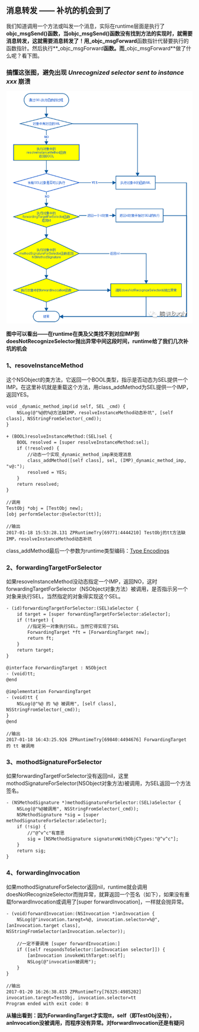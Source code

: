 ## 消息转发 —— 补坑的机会到了

我们知道调用一个方法或叫发一个消息，实际在runtime层面是执行了**objc_msgSend()**函数，当objc_msgSend()函数没有找到方法的实现时，就需要消息转发，这就需要消息转发了！用**_objc_msgForward**函数指针代替要执行的函数指针。然后执行**_objc_msgForward**函数。而**_objc_msgForward**做了什么呢？看下图。

### 搞懂这张图，避免出现 *Unrecognized selector sent to instance xxx* 崩溃

![](https://raw.githubusercontent.com/wenguang/startup/master/imgs/message-forwarding.png)

**图中可以看出——在runtime在类及父类找不到对应IMP到doesNotRecognizeSelector抛出异常中间这段时间，runtime给了我们几次补坑的机会**

### 1、resoveInstanceMethod
这个NSObject的类方法，它返回一个BOOL类型，指示是否动态为SEL提供一个IMP。在这里补坑就是重载这个方法，用class_addMethod为SEL提供一个IMP，返回YES。

	void _dynamic_method_imp(id self, SEL _cmd) {
	    NSLog(@"%@的%@方法缺IMP，resolveInstanceMethod动态补坑", [self class], NSStringFromSelector(_cmd));
	}
	
	+ (BOOL)resolveInstanceMethod:(SEL)sel {
	    BOOL resolved = [super resolveInstanceMethod:sel];
	    if (!resolved) {
	        //动态一个实现_dynamic_method_imp来处理消息
	        class_addMethod([self class], sel, (IMP)_dynamic_method_imp, "v@:");
	        resolved = YES;
	    }
	    return resolved;
	}
	
	//调用
	TestObj *obj = [TestObj new];
	[obj performSelector:@selector(tt)];
	
	//输出
	2017-01-18 15:53:28.131 ZPRuntimeTry[69771:4444210] TestObj的tt方法缺IMP，resolveInstanceMethod动态补坑
	
class_addMethod最后一个参数为runtime类型编码：[Type Encodings](https://developer.apple.com/library/content/documentation/Cocoa/Conceptual/ObjCRuntimeGuide/Articles/ocrtTypeEncodings.html#//apple_ref/doc/uid/TP40008048-CH100-SW1)

### 2、forwardingTargetForSelector
如果resoveInstanceMethod没动态指定一个IMP，返回NO，这时forwardingTargetForSelector（NSObject对象方法）被调用，是否指示另一个对象来执行SEL，当然指定的对象得实现这个SEL。

	- (id)forwardingTargetForSelector:(SEL)aSelector {
	    id target = [super forwardingTargetForSelector:aSelector];
	    if (!target) {
	        //指定另一对象执行SEL，当然它得实现了SEL
	        ForwardingTarget *ft = [ForwardingTarget new];
	        return ft;
	    }
	    return target;
	}
	
	@interface ForwardingTarget : NSObject
	- (void)tt;
	@end
	
	@implementation ForwardingTarget
	- (void)tt {
	    NSLog(@"%@ 的 %@ 被调用", [self class], NSStringFromSelector(_cmd));
	}
	@end
	
	//输出
	2017-01-18 16:43:25.926 ZPRuntimeTry[69840:4494676] ForwardingTarget 的 tt 被调用
	
### 3、mothodSignatureForSelector
如果forwardingTargetForSelector没有返回nil，这里mothodSignatureForSelector(NSObject对象方法)被调用，为SEL返回一个方法签名。

	- (NSMethodSignature *)methodSignatureForSelector:(SEL)aSelector {
	    NSLog(@"%@被调用", NSStringFromSelector(_cmd));
	    NSMethodSignature *sig = [super methodSignatureForSelector:aSelector];
	    if (!sig) {
	    	//"@^v^c"有意思
	        sig = [NSMethodSignature signatureWithObjCTypes:"@^v^c"];
	    }
	    return sig;
	}
	
### 4、forwardingInvocation
如果mothodSignatureForSelector返回nil，runtime就会调用doesNotRecognizeSelector而抛异常，就算返回一个签名（如下），如果没有重载forwardInvocation或调用了[super forwardInvocation]，一样就会抛异常。

	- (void)forwardInvocation:(NSInvocation *)anInvocation {
	    NSLog(@"invocation.taregt=%@, invocation.selector=%@", [anInvocation.target class], NSStringFromSelector(anInvocation.selector));
	    
	    //一定不要调用 [super forwardInvocation:]
	    if ([self respondsToSelector:[anInvocation selector]]) {
	        [anInvocation invokeWithTarget:self];
	        NSLog(@"invocation被调用");
	    }
	}
	
	//输出
	2017-01-20 16:26:38.815 ZPRuntimeTry[76325:4985202] invocation.taregt=TestObj, invocation.selector=tt
	Program ended with exit code: 0
	
**从输出看到：因为ForwardingTarget才实现tt，self（即TestObj没有），anInvocation没被调用，而程序没有异常。对forwardInvocation还是有疑问**